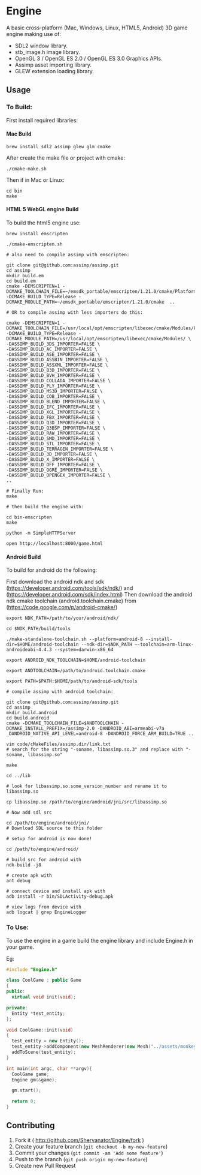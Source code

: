 # Engine

A basic cross-platform (Mac, Windows, Linux, HTML5, Android) 3D game engine making use of:

- SDL2 window library.
- stb_image.h image library.
- OpenGL 3 / OpenGL ES 2.0 / OpenGL ES 3.0 Graphics APIs.
- Assimp asset importing library.
- GLEW extension loading library.

## Usage

### To Build:

First install required libraries:

#### Mac Build
```
brew install sdl2 assimp glew glm cmake
```

After create the make file or project with cmake:

```
./cmake-make.sh
```

Then if in Mac or Linux:
```
cd bin
make
```

#### HTML 5 WebGL engine Build
To build the html5 engine use:

```
brew install emscripten

./cmake-emscripten.sh

# also need to compile assimp with emscripten:

git clone git@github.com:assimp/assimp.git
cd assimp
mkdir build.em
cd build.em
cmake -DEMSCRIPTEN=1 -DCMAKE_TOOLCHAIN_FILE=~/emsdk_portable/emscripten/1.21.0/cmake/Platform/Emscripten.cmake -DCMAKE_BUILD_TYPE=Release -DCMAKE_MODULE_PATH=~/emsdk_portable/emscripten/1.21.0/cmake  ..

# OR to compile assimp with less importers do this:

cmake -DEMSCRIPTEN=1 -DCMAKE_TOOLCHAIN_FILE=/usr/local/opt/emscripten/libexec/cmake/Modules/Platform/Emscripten.cmake -DCMAKE_BUILD_TYPE=Release -DCMAKE_MODULE_PATH=/usr/local/opt/emscripten/libexec/cmake/Modules/ \
-DASSIMP_BUILD_3DS_IMPORTER=FALSE \
-DASSIMP_BUILD_AC_IMPORTER=FALSE \
-DASSIMP_BUILD_ASE_IMPORTER=FALSE \
-DASSIMP_BUILD_ASSBIN_IMPORTER=FALSE \
-DASSIMP_BUILD_ASSXML_IMPORTER=FALSE \
-DASSIMP_BUILD_B3D_IMPORTER=FALSE \
-DASSIMP_BUILD_BVH_IMPORTER=FALSE \
-DASSIMP_BUILD_COLLADA_IMPORTER=FALSE \
-DASSIMP_BUILD_PLY_IMPORTER=FALSE \
-DASSIMP_BUILD_MS3D_IMPORTER=FALSE \
-DASSIMP_BUILD_COB_IMPORTER=FALSE \
-DASSIMP_BUILD_BLEND_IMPORTER=FALSE \
-DASSIMP_BUILD_IFC_IMPORTER=FALSE \
-DASSIMP_BUILD_XGL_IMPORTER=FALSE \
-DASSIMP_BUILD_FBX_IMPORTER=FALSE \
-DASSIMP_BUILD_Q3D_IMPORTER=FALSE \
-DASSIMP_BUILD_Q3BSP_IMPORTER=FALSE \
-DASSIMP_BUILD_RAW_IMPORTER=FALSE \
-DASSIMP_BUILD_SMD_IMPORTER=FALSE \
-DASSIMP_BUILD_STL_IMPORTER=FALSE \
-DASSIMP_BUILD_TERRAGEN_IMPORTER=FALSE \
-DASSIMP_BUILD_3D_IMPORTER=FALSE \
-DASSIMP_BUILD_X_IMPORTER=FALSE \
-DASSIMP_BUILD_OFF_IMPORTER=FALSE \
-DASSIMP_BUILD_OGRE_IMPORTER=FALSE \
-DASSIMP_BUILD_OPENGEX_IMPORTER=FALSE \
..

# Finally Run:
make

# then build the engine with:

cd bin-emscripten
make

python -m SimpleHTTPServer

open http://localhost:8000/game.html
```

#### Android Build

To build for android do the following:

First download the android ndk and sdk (https://developer.android.com/tools/sdk/ndk/) and (https://developer.android.com/sdk/index.html)
Then download the android ndk cmake toolchain (android.toolchain.cmake) from (https://code.google.com/p/android-cmake/)

```
export NDK_PATH=/path/to/your/android/ndk/

cd $NDK_PATH/build/tools

./make-standalone-toolchain.sh --platform=android-8 --install-dir=$HOME/android-toolchain --ndk-dir=$NDK_PATH –-toolchain=arm-linux-androideabi-4.4.3 --system=darwin-x86_64

export ANDROID_NDK_TOOLCHAIN=$HOME/android-toolchain

export ANDTOOLCHAIN=/path/to/android.toolchain.cmake

export PATH=$PATH:$HOME/path/to/android-sdk/tools

# compile assimp with android toolchain:

git clone git@github.com:assimp/assimp.git
cd assimp
mkdir build.android
cd build.android
cmake -DCMAKE_TOOLCHAIN_FILE=$ANDTOOLCHAIN -DCMAKE_INSTALL_PREFIX=/assimp-2.0 -DANDROID_ABI=armeabi-v7a _DANDROID_NATIVE_API_LEVEL=android-8 -DANDROID_FORCE_ARM_BUILD=TRUE ..

vim code/cMakeFiles/assimp.dir/link.txt
# search for the string "-soname, libassimp.so.3" and replace with "-soname, libassimp.so"

make

cd ../lib

# look for libassimp.so.some_version_number and rename it to libassimp.so

cp libassimp.so /path/to/engine/android/jni/src/libassimp.so

# Now add sdl src

cd /path/to/engine/android/jni/
# Download SDL source to this folder

# setup for android is now done!

cd /path/to/engine/android/

# build src for android with
ndk-build -j8

# create apk with
ant debug

# connect device and install apk with
adb install -r bin/SDLActivity-debug.apk

# view logs from device with
adb logcat | grep EngineLogger
```

### To Use:

To use the engine in a game build the engine library and include Engine.h in your game.

Eg:

```c++
#include "Engine.h"

class CoolGame : public Game
{
public:
  virtual void init(void);

private:
  Entity *test_entity;
};

void CoolGame::init(void)
{
  test_entity = new Entity();
  test_entity->addComponent(new MeshRenderer(new Mesh("../assets/monkey3.obj"), new Texture("../assets/t.jpg")));
  addToScene(test_entity);
}

int main(int argc, char **argv){
  CoolGame game;
  Engine gm(&game);

  gm.start();

  return 0;
}
```

## Contributing

1. Fork it ( http://github.com/Shervanator/Engine/fork )
2. Create your feature branch (`git checkout -b my-new-feature`)
3. Commit your changes (`git commit -am 'Add some feature'`)
4. Push to the branch (`git push origin my-new-feature`)
5. Create new Pull Request

